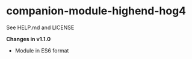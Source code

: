 # companion-module-highend-hog4
See HELP.md and LICENSE

**Changes in v1.1.0**
- Module in ES6 format

